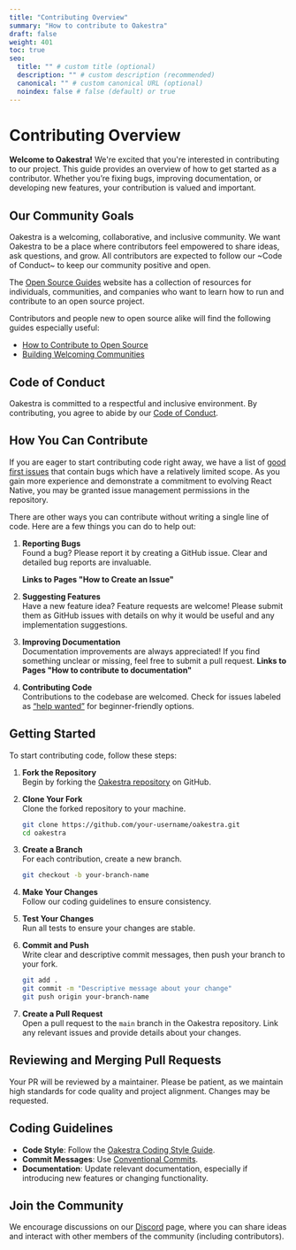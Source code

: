 ```yaml
---
title: "Contributing Overview"
summary: "How to contribute to Oakestra"
draft: false
weight: 401
toc: true
seo:
  title: "" # custom title (optional)
  description: "" # custom description (recommended)
  canonical: "" # custom canonical URL (optional)
  noindex: false # false (default) or true
---
```


# Contributing Overview

**Welcome to Oakestra!** We're excited that you're interested in contributing to our project. This guide provides an overview of how to get started as a contributor. Whether you’re fixing bugs, improving documentation, or developing new features, your contribution is valued and important.

## Our Community Goals

Oakestra is a welcoming, collaborative, and inclusive community. We want Oakestra to be a place where contributors feel empowered to share ideas, ask questions, and grow. All contributors are expected to follow our ~Code of Conduct~ to keep our community positive and open.

The [Open Source Guides](https://opensource.guide/) website has a collection of resources for individuals, communities, and companies who want to learn how to run and contribute to an open source project.

Contributors and people new to open source alike will find the following guides especially useful:

- [How to Contribute to Open Source](https://opensource.guide/how-to-contribute/)
- [Building Welcoming Communities](https://opensource.guide/building-community/)

## Code of Conduct

Oakestra is committed to a respectful and inclusive environment. By contributing, you agree to abide by our [Code of Conduct](#link-to-code-of-conduct).

## How You Can Contribute

If you are eager to start contributing code right away, we have a list of [good first issues](https://github.com/oakestra/oakestra/labels/good%20first%20issue) that contain bugs which have a relatively limited scope. As you gain more experience and demonstrate a commitment to evolving React Native, you may be granted issue management permissions in the repository.

There are other ways you can contribute without writing a single line of code. Here are a few things you can do to help out:

1. **Reporting Bugs**  
   Found a bug? Please report it by creating a GitHub issue. Clear and detailed bug reports are invaluable.

   **Links to Pages "How to Create an Issue"**

2. **Suggesting Features**  
   Have a new feature idea? Feature requests are welcome! Please submit them as GitHub issues with details on why it would be useful and any implementation suggestions.

3. **Improving Documentation**  
   Documentation improvements are always appreciated! If you find something unclear or missing, feel free to submit a pull request.
   **Links to Pages "How to contribute to documentation"**

4. **Contributing Code**  
   Contributions to the codebase are welcomed. Check for issues labeled as [“help wanted”](https://github.com/oakestra/oakestra/labels/help%20wanted) for beginner-friendly options.

## Getting Started

To start contributing code, follow these steps:

1. **Fork the Repository**  
   Begin by forking the [Oakestra repository](https://github.com/oakestra) on GitHub.

2. **Clone Your Fork**  
   Clone the forked repository to your machine.
   ```bash
   git clone https://github.com/your-username/oakestra.git
   cd oakestra
   ```

3. **Create a Branch**  
   For each contribution, create a new branch.
   ```bash
   git checkout -b your-branch-name
   ```

4. **Make Your Changes**  
   Follow our coding guidelines to ensure consistency.

5. **Test Your Changes**  
   Run all tests to ensure your changes are stable.

6. **Commit and Push**  
   Write clear and descriptive commit messages, then push your branch to your fork.
   ```bash
   git add .
   git commit -m "Descriptive message about your change"
   git push origin your-branch-name
   ```

7. **Create a Pull Request**  
   Open a pull request to the `main` branch in the Oakestra repository. Link any relevant issues and provide details about your changes.

## Reviewing and Merging Pull Requests

Your PR will be reviewed by a maintainer. Please be patient, as we maintain high standards for code quality and project alignment. Changes may be requested.

## Coding Guidelines

- **Code Style**: Follow the [Oakestra Coding Style Guide](#link-to-style-guide).
- **Commit Messages**: Use [Conventional Commits](https://www.conventionalcommits.org/).
- **Documentation**: Update relevant documentation, especially if introducing new features or changing functionality.

## Join the Community

We encourage discussions on our [Discord](https://discord.gg/7F8EhYCJDf) page, where you can share ideas and interact with other members of the community (including contributors).